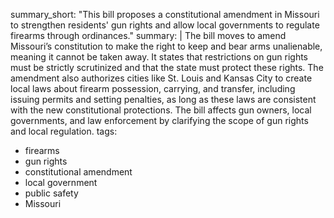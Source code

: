 summary_short: "This bill proposes a constitutional amendment in Missouri to strengthen residents' gun rights and allow local governments to regulate firearms through ordinances."
summary: |
  The bill moves to amend Missouri’s constitution to make the right to keep and bear arms unalienable, meaning it cannot be taken away. It states that restrictions on gun rights must be strictly scrutinized and that the state must protect these rights. The amendment also authorizes cities like St. Louis and Kansas City to create local laws about firearm possession, carrying, and transfer, including issuing permits and setting penalties, as long as these laws are consistent with the new constitutional protections. The bill affects gun owners, local governments, and law enforcement by clarifying the scope of gun rights and local regulation.
tags:
  - firearms
  - gun rights
  - constitutional amendment
  - local government
  - public safety
  - Missouri
